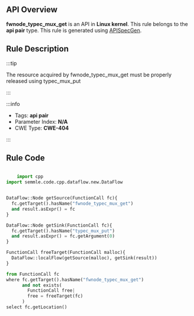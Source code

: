 ---
---


## API Overview
**fwnode_typec_mux_get** is an API in **Linux kernel**. This rule belongs to the **api pair** type. This rule is generated using [APISpecGen](../../tools/APISpecGen).
## Rule Description

:::tip

The resource acquired by fwnode_typec_mux_get must be properly released using typec_mux_put

:::

:::info

- Tags: **api pair**
- Parameter Index: **N/A**
- CWE Type: **CWE-404**

:::

## Rule Code
```python

    import cpp
import semmle.code.cpp.dataflow.new.DataFlow


DataFlow::Node getSource(FunctionCall fc){
  fc.getTarget().hasName("fwnode_typec_mux_get")
  and result.asExpr() = fc
}

DataFlow::Node getSink(FunctionCall fc){
  fc.getTarget().hasName("typec_mux_put")
  and result.asExpr() = fc.getArgument(0)
}

FunctionCall freeTarget(FunctionCall malloc){
  DataFlow::localFlow(getSource(malloc), getSink(result))
}

from FunctionCall fc
where fc.getTarget().hasName("fwnode_typec_mux_get")
      and not exists(
        FunctionCall free| 
        free = freeTarget(fc)
      )
select fc.getLocation()

    
```